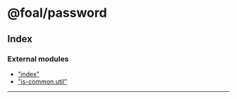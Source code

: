 
#  @foal/password

## Index

### External modules

* ["index"](modules/_index_.md)
* ["is-common.util"](modules/_is_common_util_.md)

---

